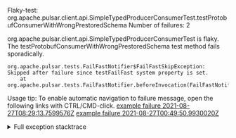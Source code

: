         
Flaky-test: org.apache.pulsar.client.api.SimpleTypedProducerConsumerTest.testProtobufConsumerWithWrongPrestoredSchema
Number of failures: 2

org.apache.pulsar.client.api.SimpleTypedProducerConsumerTest is flaky. The testProtobufConsumerWithWrongPrestoredSchema test method fails sporadically.

```
org.apache.pulsar.tests.FailFastNotifier$FailFastSkipException: Skipped after failure since testFailFast system property is set.
	at org.apache.pulsar.tests.FailFastNotifier.beforeInvocation(FailFastNotifier.java:88)

```

Usage tip: To enable automatic navigation to failure message, open the following links with CTRL/CMD-click.
[example failure 2021-08-27T08:29:13.7599576Z](https://github.com/apache/pulsar/runs/3441181143?check_suite_focus=true#step:9:750)
[example failure 2021-08-27T00:49:50.9930020Z](https://github.com/apache/pulsar/runs/3438608157?check_suite_focus=true#step:9:746)


<details>
<summary>Full exception stacktrace</summary>
<code><pre>
org.apache.pulsar.tests.FailFastNotifier$FailFastSkipException: Skipped after failure since testFailFast system property is set.
	at org.apache.pulsar.tests.FailFastNotifier.beforeInvocation(FailFastNotifier.java:88)

</pre></code>
</details>

